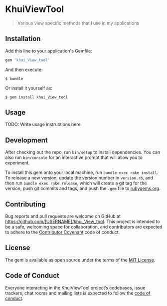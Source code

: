 # KhuiViewTool

> Various view specific methods that I use in my applications

## Installation

Add this line to your application's Gemfile:

```ruby
gem 'khui_View_tool'
```

And then execute:

    $ bundle

Or install it yourself as:

    $ gem install khui_View_tool

## Usage

TODO: Write usage instructions here

## Development

After checking out the repo, run `bin/setup` to install dependencies. You can also run `bin/console` for an interactive prompt that will allow you to experiment.

To install this gem onto your local machine, run `bundle exec rake install`. To release a new version, update the version number in `version.rb`, and then run `bundle exec rake release`, which will create a git tag for the version, push git commits and tags, and push the `.gem` file to [rubygems.org](https://rubygems.org).

## Contributing

Bug reports and pull requests are welcome on GitHub at https://github.com/[USERNAME]/khui_View_tool. This project is intended to be a safe, welcoming space for collaboration, and contributors are expected to adhere to the [Contributor Covenant](http://contributor-covenant.org) code of conduct.

## License

The gem is available as open source under the terms of the [MIT License](https://opensource.org/licenses/MIT).

## Code of Conduct

Everyone interacting in the KhuiViewTool project’s codebases, issue trackers, chat rooms and mailing lists is expected to follow the [code of conduct](https://github.com/[USERNAME]/khui_View_tool/blob/master/CODE_OF_CONDUCT.md).
